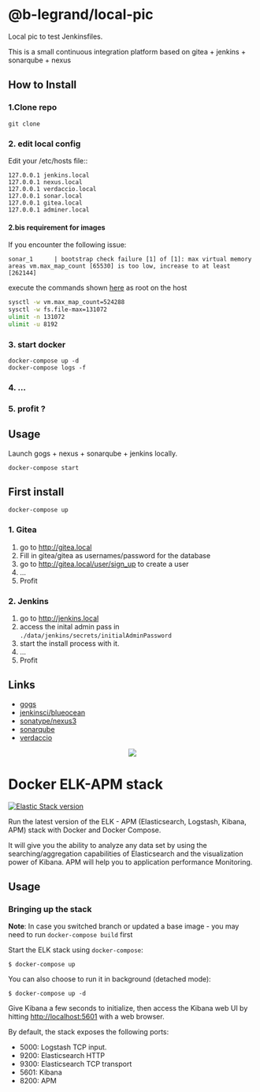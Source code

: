 # @b-legrand/local-pic

Local pic to test Jenkinsfiles.

This is a small continuous integration platform based on gitea + jenkins + sonarqube + nexus

## How to Install

### 1.Clone repo

    git clone

### 2. edit local config

Edit your /etc/hosts file::

    127.0.0.1 jenkins.local
    127.0.0.1 nexus.local
    127.0.0.1 verdaccio.local
    127.0.0.1 sonar.local
    127.0.0.1 gitea.local
    127.0.0.1 adminer.local

#### 2.bis requirement for images

If you encounter the following issue:
```
sonar_1      | bootstrap check failure [1] of [1]: max virtual memory areas vm.max_map_count [65530] is too low, increase to at least [262144]
```

execute the commands shown [here]( https://hub.docker.com/_/sonarqube/ ) as root on the host

```sh
sysctl -w vm.max_map_count=524288
sysctl -w fs.file-max=131072
ulimit -n 131072
ulimit -u 8192
```

### 3. start docker

    docker-compose up -d
    docker-compose logs -f

### 4. ...
### 5. profit ?

## Usage

Launch gogs + nexus + sonarqube + jenkins locally.

    docker-compose start

## First install

    docker-compose up

### 1. Gitea

1. go to http://gitea.local
2. Fill in gitea/gitea as usernames/password for the database
3. go to http://gitea.local/user/sign_up to create a user
4. ...
5. Profit

### 2. Jenkins

1. go to http://jenkins.local
2. access the inital admin pass in `./data/jenkins/secrets/initialAdminPassword`
3. start the install process with it.
4. ...
5. Profit

## Links

* [gogs](https://hub.docker.com/r/gogs/gogs/)
* [jenkinsci/blueocean](https://hub.docker.com/r/jenkinsci/blueocean/)
* [sonatype/nexus3](https://hub.docker.com/r/sonatype/nexus3/)
* [sonarqube](https://hub.docker.com/_/sonarqube/)
* [verdaccio](https://hub.docker.com/r/gogs/gogs/)


<p align="center"> 
<img src="./imgs/docket_ELK.png">
</p>

# Docker ELK-APM stack

[![Elastic Stack version](https://img.shields.io/badge/ELK-6.2.3-blue.svg?style=flat)](://github.com/amalcp/Dockerized-ELK-APM-Server/issues)

Run the latest version of the ELK - APM (Elasticsearch, Logstash, Kibana, APM) stack with Docker and Docker Compose.

It will give you the ability to analyze any data set by using the searching/aggregation capabilities of Elasticsearch
and the visualization power of Kibana. APM will help you to application performance Monitoring.


## Usage

### Bringing up the stack

**Note**: In case you switched branch or updated a base image - you may need to run `docker-compose build` first

Start the ELK stack using `docker-compose`:

```console
$ docker-compose up
```

You can also choose to run it in background (detached mode):

```console
$ docker-compose up -d
```

Give Kibana a few seconds to initialize, then access the Kibana web UI by hitting
[http://localhost:5601](http://localhost:5601) with a web browser.

By default, the stack exposes the following ports:
* 5000: Logstash TCP input.
* 9200: Elasticsearch HTTP
* 9300: Elasticsearch TCP transport
* 5601: Kibana
* 8200: APM

